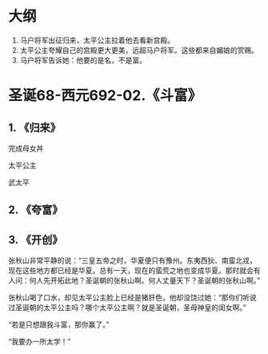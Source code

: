 # 大纲

1. 马户将军出征归来，太平公主拉着他去看新宫殿。
2. 太平公主夸耀自己的宫殿更大更美，远超马户将军。这些都来自媚娘的赏赐。
3. 马户将军告诉她：他要的是名，不是富。

# 圣诞68-西元692-02.《斗富》

## 1. 《归来》
完成母女丼

太平公主

武太平

## 2. 《夸富》



## 3. 《开创》

张秋山非常平静的说：“三皇五帝之时，华夏便只有豫州。东夷西狄、南蛮北戎，现在这些地方都已经是华夏。总有一天，现在的蛮荒之地也变成华夏。那时就会有人问：何人先开拓此地？圣诞朝的张秋山啊。何人丈量天下？圣诞朝的张秋山啊。”

张秋山喝了口水，却见太平公主脸上已经是猪肝色，他却没饶过她：“那你们听说过圣诞朝的太平公主吗？哪个太平公主啊？就是圣诞朝，圣母神皇的闺女啊。”

“若是只想跟我斗富，那你赢了。”

“我要办一所太学！”